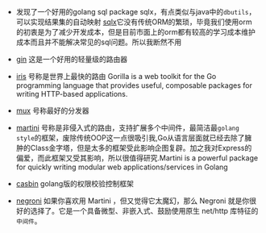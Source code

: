 
- 发现了一个好用的golang sql package sqlx，有点类似与java中的`dbutils`，可以实现结果集的自动映射 [sqlx](https://github.com/jmoiron/sqlx)它没有传统ORM的繁琐，毕竟我们使用orm的初衷是为了减少开发成本，但是目前市面上的orm都有较高的学习成本维护成本而且并不能解决常见的sql问题。所以我断然不用

- [gin](https://github.com/gin-gonic/gin) 这是一个好用的轻量级的路由器

-  [iris](https://github.com/kataras/iris) 号称是世界上最快的路由 Gorilla is a web toolkit for the Go programming language that provides useful, composable packages for writing HTTP-based applications.

- [mux](https://github.com/gorilla/mux) 号称最好的分发器

- [martini](https://github.com/go-martini/martini/blob/master/translations/README_zh_cn.md) 号称是非侵入式的路由，支持扩展多个中间件，最简洁最`golang style`的框架，废除传统OOP这一点很吸引我,Go从语言层面就已经去除了臃肿的Class金字塔，但是太多的框架受此影响企图复辟。加之我对Express的偏爱，而此框架又受其影响，所以很值得研究.Martini is a powerful package for quickly writing modular web applications/services in Golang

-  [casbin](https://github.com/casbin/casbin) golang版的权限校验控制框架

- [negroni](https://github.com/urfave/negroni/blob/master/translations/README_zh_CN.md) 如果你喜欢用 Martini ，但又觉得它太魔幻，那么 Negroni 就是你很好的选择了。它是一个具备微型、非嵌入式、鼓励使用原生 net/http 库特征的`中间件`。

